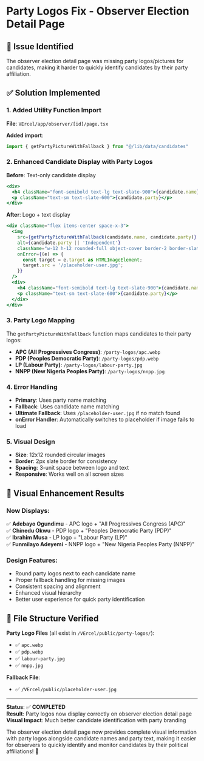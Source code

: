 # Party Logos Fix - Observer Election Detail Page

## 🎯 Issue Identified
The observer election detail page was missing party logos/pictures for candidates, making it harder to quickly identify candidates by their party affiliation.

## ✅ Solution Implemented

### 1. **Added Utility Function Import**
**File**: `VErcel/app/observer/[id]/page.tsx`

**Added import**:
```typescript
import { getPartyPictureWithFallback } from "@/lib/data/candidates"
```

### 2. **Enhanced Candidate Display with Party Logos**

**Before**: Text-only candidate display
```jsx
<div>
  <h4 className="font-semibold text-lg text-slate-900">{candidate.name}</h4>
  <p className="text-sm text-slate-600">{candidate.party}</p>
</div>
```

**After**: Logo + text display
```jsx
<div className="flex items-center space-x-3">
  <img 
    src={getPartyPictureWithFallback(candidate.name, candidate.party)} 
    alt={candidate.party || 'Independent'}
    className="w-12 h-12 rounded-full object-cover border-2 border-slate-300"
    onError={(e) => {
      const target = e.target as HTMLImageElement;
      target.src = '/placeholder-user.jpg';
    }}
  />
  <div>
    <h4 className="font-semibold text-lg text-slate-900">{candidate.name}</h4>
    <p className="text-sm text-slate-600">{candidate.party}</p>
  </div>
</div>
```

### 3. **Party Logo Mapping**
The `getPartyPictureWithFallback` function maps candidates to their party logos:

- **APC (All Progressives Congress)**: `/party-logos/apc.webp`
- **PDP (Peoples Democratic Party)**: `/party-logos/pdp.webp`
- **LP (Labour Party)**: `/party-logos/labour-party.jpg`
- **NNPP (New Nigeria Peoples Party)**: `/party-logos/nnpp.jpg`

### 4. **Error Handling**
- **Primary**: Uses party name matching
- **Fallback**: Uses candidate name matching
- **Ultimate Fallback**: Uses `/placeholder-user.jpg` if no match found
- **onError Handler**: Automatically switches to placeholder if image fails to load

### 5. **Visual Design**
- **Size**: 12x12 rounded circular images
- **Border**: 2px slate border for consistency
- **Spacing**: 3-unit space between logo and text
- **Responsive**: Works well on all screen sizes

## 🎨 Visual Enhancement Results

### **Now Displays**:
✅ **Adebayo Ogundimu** - APC logo + "All Progressives Congress (APC)"  
✅ **Chinedu Okwu** - PDP logo + "Peoples Democratic Party (PDP)"  
✅ **Ibrahim Musa** - LP logo + "Labour Party (LP)"  
✅ **Funmilayo Adeyemi** - NNPP logo + "New Nigeria Peoples Party (NNPP)"

### **Design Features**:
- Round party logos next to each candidate name
- Proper fallback handling for missing images
- Consistent spacing and alignment
- Enhanced visual hierarchy
- Better user experience for quick party identification

## 📁 File Structure Verified

**Party Logo Files** (all exist in `/VErcel/public/party-logos/`):
- ✅ `apc.webp`
- ✅ `pdp.webp` 
- ✅ `labour-party.jpg`
- ✅ `nnpp.jpg`

**Fallback File**:
- ✅ `/VErcel/public/placeholder-user.jpg`

---

**Status**: ✅ **COMPLETED**  
**Result**: Party logos now display correctly on observer election detail page  
**Visual Impact**: Much better candidate identification with party branding

The observer election detail page now provides complete visual information with party logos alongside candidate names and party text, making it easier for observers to quickly identify and monitor candidates by their political affiliations! 🎉
